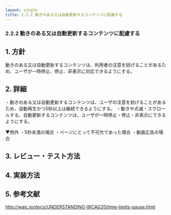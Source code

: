 ```yaml
---
layout: single
title: 2.2.2 動きのある又は自動更新するコンテンツに配慮する
---
```


### 2.2.2 動きのある又は自動更新するコンテンツに配慮する
## 1. 方針
動きのある又は自動更新するコンテンツは、利用者の注意を妨げることがあるため、ユーザが一時停止、停止、非表示に対応できるようにする。

## 2. 詳細
・動きのある又は自動更新するコンテンツは、ユーザの注意を妨げることがあるため、自動再生かつ5秒以上は継続できるようにする。
・動きや点滅・スクロールする、自動更新するコンテンツは、ユーザが一時停止・停止・非表示にできるようにする。

▼例外
・5秒未満の場合
・ページにとって不可欠であった場合
・動画広告の場合


## 3. レビュー・テスト方法

## 4. 実装方法

## 5. 参考文献
http://waic.jp/docs/UNDERSTANDING-WCAG20/time-limits-pause.html
